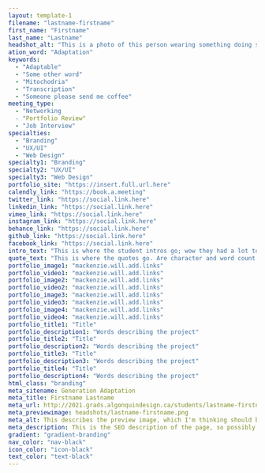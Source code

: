 ```yaml
---
layout: template-1
filename: "lastname-firstname" 
first_name: "Firstname"
last_name: "Lastname"
headshot_alt: "This is a photo of this person wearing something doing something."
ation_word: "Adaptation"
keywords:
  - "Adaptable"
  - "Some other word"
  - "Mitochodria"
  - "Transcription"
  - "Someone please send me coffee"
meeting_type:
  - "Networking
  - "Portfolio Review"
  - "Job Interview"
specialties:
  - "Branding"
  - "UX/UI"
  - "Web Design"
specialty1: "Branding"
specialty2: "UX/UI"
specialty3: "Web Design"
portfolio_site: "https://insert.full.url.here"
calendly_link: "https://book.a.meeting"
twitter_link: "https://social.link.here"
linkedin_link: "https://social.link.here"
vimeo_link: "https://social.link.here"
instagram_link: "https://social.link.here"
behance_link: "https://social.link.here"
github_link: "https://social.link.here"
facebook_link: "https://social.link.here"
intro_text: "This is where the student intros go; wow they had a lot to say."
quote_text: "This is where the quotes go. Are character and word count different?"
portfolio_image1: "mackenzie.will.add.links"
portfolio_video1: "mackenzie.will.add.links"
portfolio_image2: "mackenzie.will.add.links"
portfolio_video2: "mackenzie.will.add.links"
portfolio_image3: "mackenzie.will.add.links"
portfolio_video3: "mackenzie.will.add.links"
portfolio_image4: "mackenzie.will.add.links"
portfolio_video4: "mackenzie.will.add.links"
portfolio_title1: "Title"
portfolio_description1: "Words describing the project"
portfolio_title2: "Title"
portfolio_description2: "Words describing the project"
portfolio_title3: "Title"
portfolio_description3: "Words describing the project"
portfolio_title4: "Title"
portfolio_description4: "Words describing the project"
html_class: "branding"
meta_sitename: Generation Adaptation
meta_title: Firstname Lastname
meta_url: http://2021.grads.algonquindesign.ca/students/lastname-firstname/
meta_previewimage: headshots/lastname-firstname.png
meta_alt: This describes the preview image, which I'm thinking should be the headshots.
meta_description: This is the SEO description of the page, so possibly introduce the student?
gradient: "gradient-branding"
nav_color: "nav-black"
icon_color: "icon-black"
text_color: "text-black"
---
```

